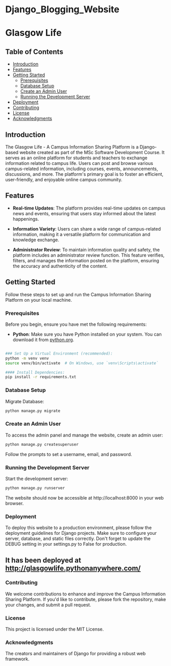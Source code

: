 # Django_Blogging_Website
# Glasgow Life

## Table of Contents

- [Introduction](#introduction)
- [Features](#features)
- [Getting Started](#getting-started)
  - [Prerequisites](#prerequisites)
  - [Database Setup](#database-setup)
  - [Create an Admin User](#create-an-admin-user)
  - [Running the Development Server](#running-the-development-server)
- [Deployment](#deployment)
- [Contributing](#contributing)
- [License](#license)
- [Acknowledgments](#acknowledgments)

## Introduction

The Glasgow Life - A Campus Information Sharing Platform is a Django-based website created as part of the MSc Software Development Course. It serves as an online platform for students and teachers to exchange information related to campus life. Users can post and browse various campus-related information, including courses, events, announcements, discussions, and more. The platform's primary goal is to foster an efficient, user-friendly, and enjoyable online campus community.

## Features

- **Real-time Updates**: The platform provides real-time updates on campus news and events, ensuring that users stay informed about the latest happenings.

- **Information Variety**: Users can share a wide range of campus-related information, making it a versatile platform for communication and knowledge exchange.

- **Administrator Review**: To maintain information quality and safety, the platform includes an administrator review function. This feature verifies, filters, and manages the information posted on the platform, ensuring the accuracy and authenticity of the content.

## Getting Started

Follow these steps to set up and run the Campus Information Sharing Platform on your local machine.

### Prerequisites

Before you begin, ensure you have met the following requirements:

- **Python**: Make sure you have Python installed on your system. You can download it from [python.org](https://www.python.org/downloads/).

```bash

### Set Up a Virtual Environment (recommended):
python -m venv venv
source venv/bin/activate  # On Windows, use `venv\Scripts\activate`

#### Install Dependencies:
pip install -r requirements.txt

```

### Database Setup
Migrate Database:
```bash
python manage.py migrate
```

### Create an Admin User
To access the admin panel and manage the website, create an admin user:

```bash
python manage.py createsuperuser
```
Follow the prompts to set a username, email, and password.

### Running the Development Server
Start the development server:

``` bash
python manage.py runserver
```
The website should now be accessible at http://localhost:8000 in your web browser.

### Deployment
To deploy this website to a production environment, please follow the deployment guidelines for Django projects. Make sure to configure your server, database, and static files correctly. Don't forget to update the DEBUG setting in your settings.py to False for production.

## It has been deployed at http://glasgowlife.pythonanywhere.com/

### Contributing
We welcome contributions to enhance and improve the Campus Information Sharing Platform. If you'd like to contribute, please fork the repository, make your changes, and submit a pull request.

### License
This project is licensed under the MIT License.

### Acknowledgments
The creators and maintainers of Django for providing a robust web framework.
